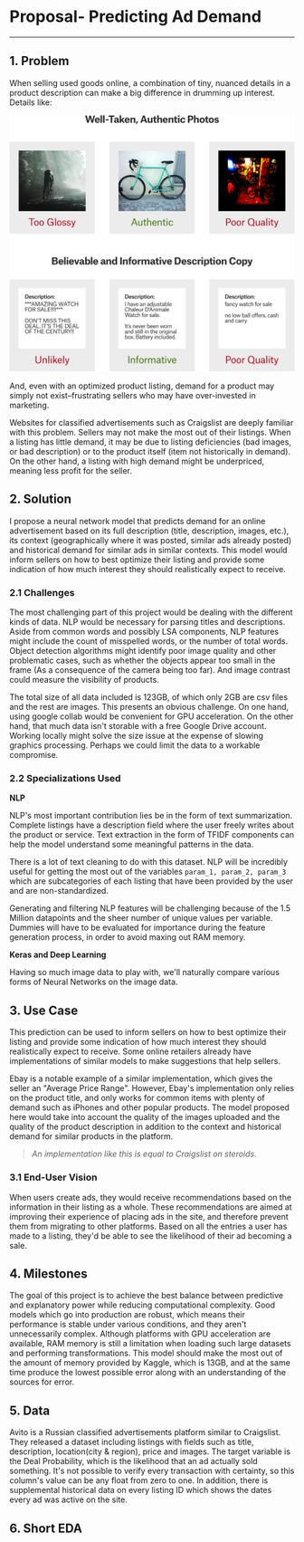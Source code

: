 # Proposal- Predicting Ad Demand
---

## 1. Problem

When selling used goods online, a combination of tiny, nuanced details in a product description can make a big difference in drumming up interest.
Details like:

![image](proposal_images/image.png)

And, even with an optimized product listing, demand for a product may simply not exist–frustrating sellers who may have over-invested in marketing.

Websites for classified advertisements such as Craigslist are deeply familiar with this problem. Sellers may not make the most out of their listings. When a listing has little demand, it may be due to listing deficiencies (bad images, or bad description) or to the product itself (item not historically in demand). On the other hand, a listing with high demand might be underpriced, meaning less profit for the seller.

## 2. Solution

I propose a neural network model that predicts demand for an online advertisement based on its full description (title, description, images, etc.), its context (geographically where it was posted, similar ads already posted) and historical demand for similar ads in similar contexts. This model would inform sellers on how to best optimize their listing and provide some indication of how much interest they should realistically expect to receive.

### 2.1 Challenges

The most challenging part of this project would be dealing with the different kinds of data. NLP would be necessary for parsing titles and descriptions. Aside from common words and possibly LSA components, NLP features might include the count of misspelled words, or the number of total words. Object detection algorithms might identify poor image quality and other problematic cases, such as whether the objects appear too small in the frame (As a consequence of the camera being too far). And image contrast could measure the visibility of products. 

The total size of all data included is 123GB, of which only 2GB are csv files and the rest are images. This presents an obvious challenge. On one hand, using google collab would be convenient for GPU acceleration. On the other hand, that much data isn't storable with a free Google Drive account. Working locally might solve the size issue at the expense of slowing graphics processing. Perhaps we could limit the data to a workable compromise. 

### 2.2 Specializations Used

**NLP**

NLP's most important contribution lies be in the form of text summarization. Complete listings have a description field where the user freely writes about the product or service. Text extraction in the form of TFIDF components can help the model understand some meaningful patterns in the data.

There is a lot of text cleaning to do with this dataset. NLP will be incredibly useful for getting the most out of the variables `param_1, param_2, param_3` which are subcategories of each listing that have been provided by the user and are non-standardized.

Generating and filtering NLP features will be challenging because of the 1.5 Million datapoints and the sheer number of unique values per variable. Dummies will have to be evaluated for importance during the feature generation process, in order to avoid maxing out RAM memory.

**Keras and Deep Learning**

Having so much image data to play with, we'll naturally compare various forms of Neural Networks on the image data. 

## 3. Use Case

This prediction can be used to inform sellers on how to best optimize their listing and provide some indication of how much interest they should realistically expect to receive. Some online retailers already have implementations of similar models to make suggestions that help sellers. 

Ebay is a notable example of a similar implementation, which gives the seller an "Average Price Range". However, Ebay's implementation only relies on the product title, and only works for common items with plenty of demand such as iPhones and other popular products. The model proposed here would take into account the quality of the images uploaded and the quality of the product description in addition to the context and historical demand for similar products in the platform.

>*An implementation like this is equal to Craigslist on steroids.*

### 3.1 End-User Vision

When users create ads, they would receive recommendations based on the information in their listing as a whole. These recommendations are aimed at improving their experience of placing ads in the site, and therefore prevent them from migrating to other platforms. Based on all the entries a user has made to a listing, they'd be able to see the likelihood of their ad becoming a sale.

## 4. Milestones

The goal of this project is to achieve the best balance between predictive and explanatory power while reducing computational complexity. Good models which go into production are robust, which means their performance is stable under various conditions, and they aren't unnecessarily complex. Although platforms with GPU acceleration are available, RAM memory is still a limitation when loading such large datasets and performing transformations. This model should make the most out of the amount of memory provided by Kaggle, which is 13GB, and at the same time produce the lowest possible error along with an understanding of the sources for error.

## 5. Data

Avito is a Russian classified advertisements platform similar to Craigslist. They released a dataset including listings with fields such as title, description, location(city & region), price and images. The target variable is the Deal Probability, which is the likelihood that an ad actually sold something. It's not possible to verify every transaction with certainty, so this column's value can be any float from zero to one. In addition, there is supplemental historical data on every listing ID which shows the dates every ad was active on the site.

## 6. Short EDA
